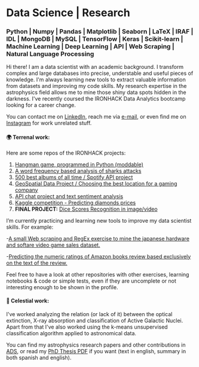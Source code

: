 # Data Science | Research
### Python | Numpy | Pandas | Matplotlib | Seaborn | LaTeX | IRAF | IDL | MongoDB | MySQL | TensorFlow | Keras | Scikit-learn | Machine Learning | Deep Learning | API | Web Scraping | Natural Language Processing


Hi there! I am a data scientist with an academic background. I transform complex and large databases into precise, understable and useful pieces of knowledge. I'm always learning new tools to extract valuable information from datasets and improving my code skills. My research expertise in the astrophysics field allows me to mine those shiny data spots hidden in the darkness. I've recently coursed the IRONHACK Data Analytics bootcamp looking for a career change.

You can contact me on [LinkedIn](https://www.linkedin.com/in/ordovaspascual/), reach me via [e-mail](mailto:ordovaspascual@gmail.com), or even find me on [Instagram](https://www.instagram.com/nachordop/) for work unrelated stuff. 

#### :earth_africa: Terrenal work:

Here are some repos of the IRONHACK projects:

1. [Hangman game, programmed in Python (moddable)](https://github.com/nachordo/mini-project)
2. [A word frequency based analysis of sharks attacks](https://github.com/nachordo/pandas-project)
3. [500 best albums of all time / Spotify API project](https://github.com/nachordo/pipelines-project)
4. [GeoSpatial Data Project / Choosing the best location for a gaming company](https://github.com/nachordo/geospatial-data-project)
5. [API chat project and text sentiment analysis](https://github.com/nachordo/chat-api.git)
6. [Kaggle competition - Predicting diamonds prices](https://github.com/nachordo/kaggle-competition)
7. **FINAL PROJECT:** [Dice Scores Recognition in image/video](https://github.com/nachordo/dice-scores-recognition)

I’m currently practicing and learning new tools to improve my data scientist skills. For example:

-[A small Web scraping and RegEx exercise to mine the japanese hardware and softare video game sales dataset.](https://github.com/nachordo/vg_jp_sales)

-[Predicting the numeric ratings of Amazon books review based exclusively on the text of the review.](https://github.com/nachordo/amazon_books_reviews)

Feel free to have a look at other repositories with other exercises, learning notebooks & code or simple tests, even if they are uncomplete or not interesting enough to be shown in the profile.

#### :milky_way: Celestial work:

I've worked analyzing the relation (or lack of it) between the optical extinction, X-ray absorption and classification of Active Galactic Nuclei. Apart from that I've also worked using the k-means unsupervised classification algorithm applied to astronomical data. 


You can find my astrophysics research papers and other contributions in [ADS](https://ui.adsabs.harvard.edu/search/q=author%3A%22ordov%C3%A1s-pascual%22&sort=date%20desc%2C%20bibcode%20desc&p_=0), or read my [PhD Thesis PDF](https://repositorio.unican.es/xmlui/bitstream/handle/10902/18024/Tesis%20IOP.pdf?sequence=1&isAllowed=y) if you want (text in english, summary in both spanish and english). 


<!--
**nachordo/nachordo** is a ✨ _special_ ✨ repository because its `README.md` (this file) appears on your GitHub profile.

Here are some ideas to get you started:

- 🔭 I’m currently working on ...
- 🌱 I’m currently learning ...
- 👯 I’m looking to collaborate on ...
- 🤔 I’m looking for help with ...
- 💬 Ask me about ...
- 📫 How to reach me: ...
- 😄 Pronouns: ...
- ⚡ Fun fact: ...
![Woof!](https://media1.tenor.com/images/e0b498f19a6226936e036a521c5cc1b3/tenor.gif?itemid=4836338)


-->
